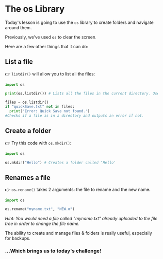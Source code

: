 # The os Library

Today's lesson is going to use the `os` library to create folders and navigate around them.


Previously, we've used `os` to clear the screen.

Here are a few other things that it can do: 

## List a file

👉 `listdir()` will allow you to list all  the files:

```python
import os

print(os.listdir()) # Lists all the files in the current directory. Useful for checking that a file is in the folder we think it is.

files = os.listdir()
if "quickSave.txt" not in files:
  print("Error: Quick Save not found.")
#Checks if a file is in a directory and outputs an error if not.

```
## Create a folder

👉 Try this code with `os.mkdir()`:

```python
import os

os.mkdir("Hello") # Creates a folder called 'Hello'

```
## Renames a file
👉 `os.rename()` takes 2 arguments: the file to rename and the new name. 

```python
import os

os.rename("myname.txt", "NEW.o") 

```
*Hint: You would need a file called "myname.txt" already uploaded to the file tree in order to change the file name.*

The ability to create and manage files & folders is really useful, especially for backups.

### ...Which brings us to today's challenge!